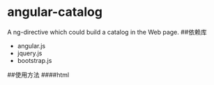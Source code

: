 # angular-catalog
A ng-directive which could build a catalog in the Web page.
##依赖库
* angular.js
* jquery.js
* bootstrap.js

##使用方法
####html 

<div ng-app="catalogApp">
 <div ng-controller="catalogCtrl">
   <catalog data="catalogDatas" click="clickFun()"></catalog>
 </div>
</div>  

